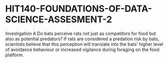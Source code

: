 # HIT140-FOUNDATIONS-OF-DATA-SCIENCE-ASSESMENT-2


Investigation A
Do bats perceive rats not just as competitors for food but also as potential predators? If rats are considered
a predation risk by bats, scientists believe that this perception will translate into the bats’ higher level of
avoidance behaviour or increased vigilance during foraging on the food platform.

